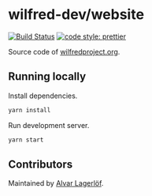 # wilfred-dev/website

[![Build Status](https://travis-ci.com/wilfred-dev/website.svg?branch=master)](https://travis-ci.com/wilfred-dev/website)
[![code style: prettier](https://img.shields.io/badge/code_style-prettier-ff69b4.svg)](https://github.com/prettier/prettier)

Source code of [wilfredproject.org](https://wilfredproject.org).

## Running locally

Install dependencies.

```bash
yarn install
```

Run development server.

```bash
yarn start
```

## Contributors

Maintained by [Alvar Lagerlöf](https://github.com/alvarlagerlof).
